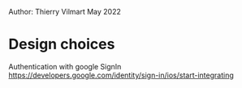 Author:
Thierry Vilmart
May 2022

# Design choices

Authentication with google SignIn
https://developers.google.com/identity/sign-in/ios/start-integrating


